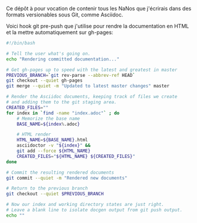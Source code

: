 Ce dépôt à pour vocation de contenir tous les NaNos que j'écrirais dans des formats versionables sous Git, comme Asciidoc.

Voici hook git pre-push que j'utilise pour rendre la documentation en HTML et la mettre automatiquement sur gh-pages:

```bash
#!/bin/bash

# Tell the user what's going on.
echo "Rendering committed documentation..."

# Get gh-pages up to speed with the latest and greatest in master
PREVIOUS_BRANCH=`git rev-parse --abbrev-ref HEAD`
git checkout --quiet gh-pages
git merge --quiet -m "Updated to latest master changes" master

# Render the Asciidoc documents, keeping track of files we create
# and adding them to the git staging area.
CREATED_FILES=""
for index in `find -name "index.adoc"` ; do
    # Memorize the base name
    BASE_NAME=${index%.adoc}

    # HTML render
    HTML_NAME=${BASE_NAME}.html
    asciidoctor -v "${index}" &&
    git add --force ${HTML_NAME}
    CREATED_FILES="${HTML_NAME} ${CREATED_FILES}"
done

# Commit the resulting rendered documents
git commit --quiet -m "Rendered new documents"

# Return to the previous branch
git checkout --quiet $PREVIOUS_BRANCH

# Now our index and working directory states are just right.
# Leave a blank line to isolate docgen output from git push output.
echo ""
```
